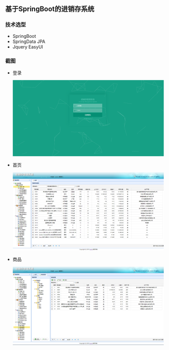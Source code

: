 ## 基于SpringBoot的进销存系统

### 技术选型

- SpringBoot
- SpringData JPA
- Jquery EasyUI



### 截图

- 登录

  ![login](.\doc\login.png)

- 首页

  ![login](.\doc\index.png)

- 商品

  ![login](.\doc\goods.png)